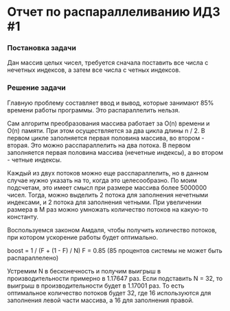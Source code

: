 # Отчет по распараллеливанию ИДЗ #1

### Постановка задачи
Дан массив целых чисел, требуется сначала поставить все числа с нечетных индексов, а затем все числа с четных индексов.

### Решение задачи
Главную проблему составляет ввод и вывод, которые занимают 85% времени работы программы. Это распараллелить нельзя. 

Сам алгоритм преобразования массива работает за O(n) времени и O(n) памяти. При этом осуществляется за два цикла длины n / 2. В первом цикле заполняется первая половина массива, во втором - вторая. Это можно расспараллелить на два потока. В первом заполняется первая половина массива (нечетные индексы), а во втором - четные индексы. 

Каждый из двух потоков можно еще расспараллелить, но в данном случае нужно указать на то, когда это целесообразно. По моим подсчетам, это имеет смысл при размере массива более 5000000 чисел. Тогда, можно выделить 2 потока для заполнения нечетными индексами, и 2 потока для заполнения четными. При увеличении размера в M раз можно умножать количество потоков на какую-то константу. 

Воспользуемся законом Амдаля, чтобы получить количество потоков, при котором ускорение работы будет оптимально.

boost = 1 / (F + (1 - F) / N)
F = 0.85 (85 процентов системы не может быть распараллелено)

Устремим N в бесконечность и получим выигрыш в производительности примерно в 1.17647 раз. Если подставить N = 32, то выигрыш в производительности будет в 1.17001 раз. То есть оптимальное количество потоков будет 32, где 16 используются для заполнения левой части массива, а 16 для заполнения правой.

